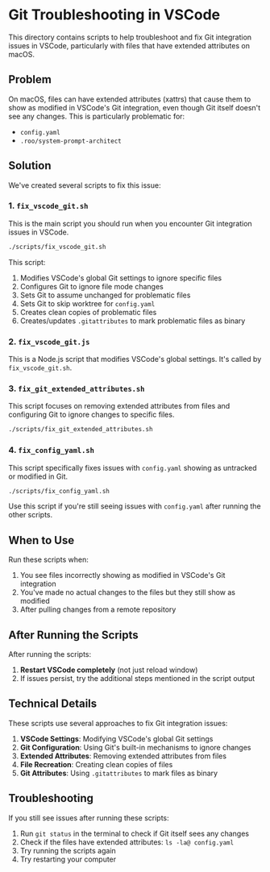 # Git Troubleshooting in VSCode

This directory contains scripts to help troubleshoot and fix Git integration issues in VSCode, particularly with files that have extended attributes on macOS.

## Problem

On macOS, files can have extended attributes (xattrs) that cause them to show as modified in VSCode's Git integration, even though Git itself doesn't see any changes. This is particularly problematic for:

- `config.yaml`
- `.roo/system-prompt-architect`

## Solution

We've created several scripts to fix this issue:

### 1. `fix_vscode_git.sh`

This is the main script you should run when you encounter Git integration issues in VSCode.

```bash
./scripts/fix_vscode_git.sh
```

This script:

1. Modifies VSCode's global Git settings to ignore specific files
2. Configures Git to ignore file mode changes
3. Sets Git to assume unchanged for problematic files
4. Sets Git to skip worktree for `config.yaml`
5. Creates clean copies of problematic files
6. Creates/updates `.gitattributes` to mark problematic files as binary

### 2. `fix_vscode_git.js`

This is a Node.js script that modifies VSCode's global settings. It's called by `fix_vscode_git.sh`.

### 3. `fix_git_extended_attributes.sh`

This script focuses on removing extended attributes from files and configuring Git to ignore changes to specific files.

```bash
./scripts/fix_git_extended_attributes.sh
```

### 4. `fix_config_yaml.sh`

This script specifically fixes issues with `config.yaml` showing as untracked or modified in Git.

```bash
./scripts/fix_config_yaml.sh
```

Use this script if you're still seeing issues with `config.yaml` after running the other scripts.

## When to Use

Run these scripts when:

1. You see files incorrectly showing as modified in VSCode's Git integration
2. You've made no actual changes to the files but they still show as modified
3. After pulling changes from a remote repository

## After Running the Scripts

After running the scripts:

1. **Restart VSCode completely** (not just reload window)
2. If issues persist, try the additional steps mentioned in the script output

## Technical Details

These scripts use several approaches to fix Git integration issues:

1. **VSCode Settings**: Modifying VSCode's global Git settings
2. **Git Configuration**: Using Git's built-in mechanisms to ignore changes
3. **Extended Attributes**: Removing extended attributes from files
4. **File Recreation**: Creating clean copies of files
5. **Git Attributes**: Using `.gitattributes` to mark files as binary

## Troubleshooting

If you still see issues after running these scripts:

1. Run `git status` in the terminal to check if Git itself sees any changes
2. Check if the files have extended attributes: `ls -la@ config.yaml`
3. Try running the scripts again
4. Try restarting your computer